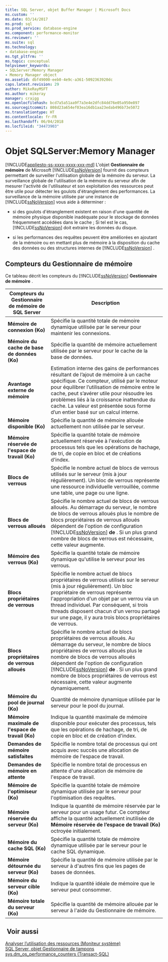 ```yaml
---
title: SQL Server, objet Buffer Manager | Microsoft Docs
ms.custom: ''
ms.date: 03/14/2017
ms.prod: sql
ms.prod_service: database-engine
ms.component: performance-monitor
ms.reviewer: ''
ms.suite: sql
ms.technology:
- database-engine
ms.tgt_pltfrm: ''
ms.topic: conceptual
helpviewer_keywords:
- SQLServer:Memory Manager
- Memory Manager object
ms.assetid: dbf49000-eeb0-4e9c-a361-5092363920dc
caps.latest.revision: 29
author: MikeRayMSFT
ms.author: mikeray
manager: craigg
ms.openlocfilehash: bcd7a5a51aa9f7a3e4e2dfc84dd76e05a950e897
ms.sourcegitcommit: 808d23a654ef03ea16db1aa23edab496b73e5072
ms.translationtype: HT
ms.contentlocale: fr-FR
ms.lasthandoff: 06/04/2018
ms.locfileid: "34473903"
---
```

# <a name="sql-server-memory-manager-object"></a>Objet SQLServer:Memory Manager
[!INCLUDE[appliesto-ss-xxxx-xxxx-xxx-md](../../includes/appliesto-ss-xxxx-xxxx-xxx-md.md)]
  L'objet **Gestionnaire de mémoire** de Microsoft [!INCLUDE[ssNoVersion](../../includes/ssnoversion-md.md)] fournit des compteurs permettant de surveiller l'utilisation globale de la mémoire du serveur. La surveillance globale de l'utilisation de la mémoire du serveur afin de mesurer l'activité de l'utilisateur et son exploitation des ressources peut être utile pour détecter les goulots d'étranglement des performances. La surveillance de la mémoire utilisée par une instance de [!INCLUDE[ssNoVersion](../../includes/ssnoversion-md.md)] vous aide à déterminer :  
  
-   si des goulots d'étranglement existent en raison d'une quantité de mémoire physique disponible inadéquate pour le stockage de données fréquemment accédées dans le cache ; Si tel est le cas, [!INCLUDE[ssNoVersion](../../includes/ssnoversion-md.md)] doit extraire les données du disque.  
  
-   si les performances des requêtes peuvent être améliorées en ajoutant de la mémoire ou en mettant plus de mémoire à la disposition du cache des données ou des structures internes de [!INCLUDE[ssNoVersion](../../includes/ssnoversion-md.md)] .  
  
## <a name="memory-manager-counters"></a>Compteurs du Gestionnaire de mémoire  
 Ce tableau décrit les compteurs du [!INCLUDE[ssNoVersion](../../includes/ssnoversion-md.md)] **Gestionnaire de mémoire** .  
  
|Compteurs du Gestionnaire de mémoire de SQL Server|Description|  
|----------------------------------------|-----------------|  
|**Mémoire de connexion (Ko)**|Spécifie la quantité totale de mémoire dynamique utilisée par le serveur pour maintenir les connexions.|  
|**Mémoire du cache de base de données (Ko)**|Spécifie la quantité de mémoire actuellement utilisée par le serveur pour le cache de la base de données.|  
|**Avantage externe de mémoire**| Estimation interne des gains de performances résultant de l’ajout de mémoire à un cache spécifique. Ce compteur, utilisé par le moteur pour équilibrer l’utilisation de mémoire entre le cache, peut s’avérer utile pour résoudre les problèmes liés à la croissance inattendue du cache. La valeur est présentée sous forme d’un entier basé sur un calcul interne. | 
|**Mémoire disponible (Ko)**|Spécifie la quantité de mémoire allouée actuellement non utilisée par le serveur.|  
|**Mémoire réservée de l'espace de travail (Ko)**|Spécifie la quantité totale de mémoire actuellement réservée à l'exécution de processus tels que les opérations de hachage, de tri, de copie en bloc et de créations d'index.|  
|**Blocs de verrous**|Spécifie le nombre actuel de blocs de verrous utilisés sur le serveur (mis à jour régulièrement). Un bloc de verrous représente une ressource individuelle verrouillée, comme une table, une page ou une ligne.|  
|**Blocs de verrous alloués**|Spécifie le nombre actuel de blocs de verrous alloués. Au démarrage du serveur, le nombre de blocs de verrous alloués plus le nombre de blocs propriétaires de verrous alloués dépendent de l'option de configuration [!INCLUDE[ssNoVersion](../../includes/ssnoversion-md.md)] **de** . Si un plus grand nombre de blocs de verrous est nécessaire, cette valeur augmente.|  
|**Mémoire des verrous (Ko)**|Spécifie la quantité totale de mémoire dynamique qu'utilise le serveur pour les verrous.|  
|**Blocs propriétaires de verrous**|Spécifie le nombre actuel de blocs propriétaires de verrous utilisés sur le serveur (mis à jour régulièrement). Un bloc propriétaire de verrous représente l'appropriation d'un objet par un verrou via un thread individuel. Par conséquent, si trois threads disposent chacun d'un verrou partagé sur une page, il y aura trois blocs propriétaires de verrous.|  
|**Blocs propriétaires de verrous alloués**|Spécifie le nombre actuel de blocs propriétaires de verrous alloués. Au démarrage du serveur, le nombre de blocs propriétaires de verrous alloués plus le nombre de blocs de verrous alloués dépendent de l'option de configuration [!INCLUDE[ssNoVersion](../../includes/ssnoversion-md.md)] **de** . Si un plus grand nombre de blocs propriétaires de verrous est nécessaire, cette valeur augmente dynamiquement.|  
|**Mémoire du pool de journal (Ko)**|Quantité de mémoire dynamique utilisée par le serveur pour le pool du journal.| 
|**Mémoire maximale de l'espace de travail (Ko)**|Indique la quantité maximale de mémoire disponible pour exécuter des processus, tels que les opérations de hachage, de tri, de copie en bloc et de création d'index.|  
|**Demandes de mémoire satisfaites**|Spécifie le nombre total de processus qui ont acquis avec succès une allocation de mémoire de l'espace de travail.|  
|**Demandes de mémoire en attente**|Spécifie le nombre total de processus en attente d'une allocation de mémoire de l'espace de travail.|  
|**Mémoire de l'optimiseur (Ko)**|Spécifie la quantité totale de mémoire dynamique utilisée par le serveur pour l'optimisation des requêtes.|  
|**Mémoire réservée du serveur (Ko)**|Indique la quantité de mémoire réservée par le serveur pour un usage futur. Ce compteur affiche la quantité actuellement inutilisée de **Mémoire réservée de l’espace de travail (Ko)** octroyée initialement.|  
|**Mémoire du cache SQL (Ko)**|Spécifie la quantité totale de mémoire dynamique utilisée par le serveur pour le cache SQL dynamique.|  
|**Mémoire détournée du serveur (Ko)**|Spécifie la quantité de mémoire utilisée par le serveur à d'autres fins que les pages de bases de données.|  
|**Mémoire du serveur cible (Ko)**|Indique la quantité idéale de mémoire que le serveur peut consommer.|  
|**Mémoire totale du serveur (Ko)**|Spécifie la quantité de mémoire allouée par le serveur à l'aide du Gestionnaire de mémoire.|  
  
## <a name="see-also"></a> Voir aussi  
 [Analyser l’utilisation des ressources &#40;Moniteur système&#41;](../../relational-databases/performance-monitor/monitor-resource-usage-system-monitor.md)   
 [SQL Server, objet Gestionnaire de tampons](../../relational-databases/performance-monitor/sql-server-buffer-manager-object.md)   
[sys.dm_os_performance_counters (Transact-SQL)](../../relational-databases/system-dynamic-management-views/sys-dm-os-performance-counters-transact-sql.md)  
  
